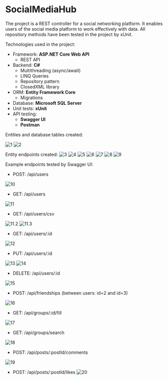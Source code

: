# SocialMediaHub

The project is a REST controller for a social networking platform. It enables users of the social media platform to work effectively with data. All repository methods have been tested in the project by xUnit. 

Technologies used in the project:
- Framework: **ASP.NET Core Web API**
  - REST API
- Backend: **C#**
  - Multithreading (async/await)
  - LINQ Queries
  - Repository pattern
  - ClosedXML library
- ORM: **Entity Framework Core**
  - Migrations
- Database: **Microsoft SQL Server**
- Unit tests: **xUnit**
- API testing:
  - **Swagger UI**
  - **Postman**

Entities and database tables created:

![1](https://github.com/karoldziadkowiec/Social-Media-Hub/blob/master/photos/1.png)
![2](https://github.com/karoldziadkowiec/Social-Media-Hub/blob/master/photos/2.png)

Entity endpoints created:
![3](https://github.com/karoldziadkowiec/Social-Media-Hub/blob/master/photos/3.png)
![4](https://github.com/karoldziadkowiec/Social-Media-Hub/blob/master/photos/4.png)
![5](https://github.com/karoldziadkowiec/Social-Media-Hub/blob/master/photos/5.png)
![6](https://github.com/karoldziadkowiec/Social-Media-Hub/blob/master/photos/6.png)
![7](https://github.com/karoldziadkowiec/Social-Media-Hub/blob/master/photos/7.png)
![8](https://github.com/karoldziadkowiec/Social-Media-Hub/blob/master/photos/8.png)
![9](https://github.com/karoldziadkowiec/Social-Media-Hub/blob/master/photos/9.png)

Example endpoints tested by Swagger UI:
- POST: /api/users

![10](https://github.com/karoldziadkowiec/Social-Media-Hub/blob/master/photos/10.png)

- GET: /api/users
  
![11](https://github.com/karoldziadkowiec/Social-Media-Hub/blob/master/photos/11.png)

- GET: /api/users/csv
  
![11.2](https://github.com/karoldziadkowiec/Social-Media-Hub/blob/master/photos/11.2.png)
![11.3](https://github.com/karoldziadkowiec/Social-Media-Hub/blob/master/photos/11.3.png)

- GET: /api/users/:id

![12](https://github.com/karoldziadkowiec/Social-Media-Hub/blob/master/photos/12.png)

- PUT: /api/users/:id

![13](https://github.com/karoldziadkowiec/Social-Media-Hub/blob/master/photos/13.png)
![14](https://github.com/karoldziadkowiec/Social-Media-Hub/blob/master/photos/14.png)

- DELETE: /api/users/:id

![15](https://github.com/karoldziadkowiec/Social-Media-Hub/blob/master/photos/15.png)

- POST: /api/friendships (between users: id=2 and id=3)

![16](https://github.com/karoldziadkowiec/Social-Media-Hub/blob/master/photos/16.png)

- GET: /api/groups/:id/fill

![17](https://github.com/karoldziadkowiec/Social-Media-Hub/blob/master/photos/16.png)

- GET: /api/groups/search

![18](https://github.com/karoldziadkowiec/Social-Media-Hub/blob/master/photos/18.png)

- POST: /api/posts/:postId/comments

![19](https://github.com/karoldziadkowiec/Social-Media-Hub/blob/master/photos/19.png)

- POST: /api/posts/:postId/likes
![20](https://github.com/karoldziadkowiec/Social-Media-Hub/blob/master/photos/20.png)

